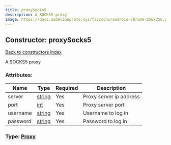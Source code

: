 ```yaml
---
title: proxySocks5
description: A SOCKS5 proxy
image: https://docs.madelineproto.xyz/favicons/android-chrome-256x256.png
---
```

## Constructor: proxySocks5  
[Back to constructors index](index.md)



A SOCKS5 proxy

### Attributes:

| Name     |    Type       | Required | Description |
|----------|---------------|----------|-------------|
|server|[string](../types/string.md) | Yes|Proxy server ip address|
|port|[int](../types/int.md) | Yes|Proxy server port|
|username|[string](../types/string.md) | Yes|Username to log in|
|password|[string](../types/string.md) | Yes|Password to log in|



### Type: [Proxy](../types/Proxy.md)


